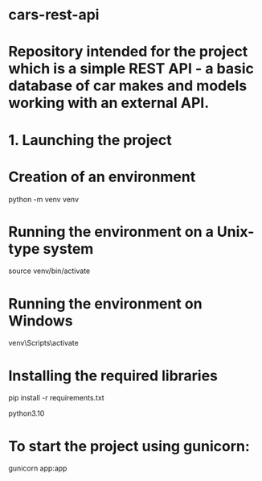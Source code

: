 # cars-rest-api

# Repository intended for the project which is a simple REST API - a basic database of car makes and models working with an external API.

# 1. Launching the project

# Creation of an environment

python -m venv venv

# Running the environment on a Unix-type system

source venv/bin/activate

# Running the environment on Windows

venv\Scripts\activate

# Installing the required libraries

pip install -r requirements.txt

python3.10

# To start the project using gunicorn:

gunicorn app:app
